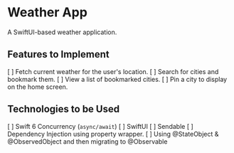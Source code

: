 # Weather App
A SwiftUI-based weather application.

## Features to Implement
[ ] Fetch current weather for the user's location.
[ ] Search for cities and bookmark them.
[ ] View a list of bookmarked cities.
[ ] Pin a city to display on the home screen.

## Technologies to be Used
[ ] Swift 6 Concurrency (`async/await`)
[ ] SwiftUI
[ ] Sendable
[ ] Dependency Injection using property wrapper.
[ ] Using @StateObject & @ObservedObject and then migrating to @Observable
